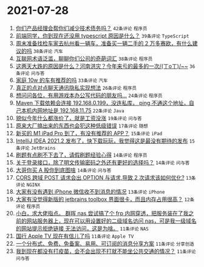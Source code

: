 # 2021-07-28

1. [你们产品经理会帮你们减少技术债务吗？](https://www.v2ex.com/t/792177) `42条评论` `程序员`
1. [前端同学，你到现在还没用 typescript 原因是什么？](https://www.v2ex.com/t/792205) `39条评论` `TypeScript`
1. [周末准备找检车家去杭州看一辆车，准备买一辆二手的 2 万多赛欧，有什么建议的吗](https://www.v2ex.com/t/792186) `38条评论` `汽车`
1. [互联网术语泛滥，聊聊你们公司的奇葩词汇](https://www.v2ex.com/t/792209) `38条评论` `程序员`
1. [这两天大跌的原因是什么？河南洪灾？今年来亏的最多的一次/(ㄒoㄒ)/~~](https://www.v2ex.com/t/792220) `36条评论` `问与答`
1. [家庭 10w 的车有推荐的吗](https://www.v2ex.com/t/792254) `33条评论` `汽车`
1. [真正的点对点聊天通讯隐私实现想法](https://www.v2ex.com/t/792283) `26条评论` `程序员`
1. [想问问各位，有用游戏本办公写代码的朋友吗…](https://www.v2ex.com/t/792273) `24条评论` `程序员`
1. [Maven 下载依赖会连接 192.168.0.199，没连私库， ping 不通这个地址，自己本机内网地址是 192.168.11.75](https://www.v2ex.com/t/792204) `22条评论` `Java`
1. [貌似今年什么都涨价了，就是工资没涨](https://www.v2ex.com/t/792227) `19条评论` `问与答`
1. [原来大厂搞出来的东西也会犯这种低级错误](https://www.v2ex.com/t/792233) `17条评论` `随想`
1. [新买的 M1 iPad Pro 到了，有没有推荐的 APP？](https://www.v2ex.com/t/792195) `15条评论` `iPad`
1. [IntelliJ IDEA 2021.2 发布了，快下载玩玩，我觉得这是最没有期待的发布](https://www.v2ex.com/t/792182) `15条评论` `JetBrains`
1. [刷题有点刷不下去了，请假刷题经验心得](https://www.v2ex.com/t/792202) `14条评论` `程序员`
1. [关于登录接口，除了明文传输密码之外还有更好的选择吗？](https://www.v2ex.com/t/792193) `14条评论` `问与答`
1. [大哥你买 A 股你到底图啥](https://www.v2ex.com/t/792196) `14条评论` `问与答`
1. [CORS 跨域 POST 请求会出 OPTION 与请求,导致 2 次请求该如何优化?](https://www.v2ex.com/t/792223) `13条评论` `NGINX`
1. [大家有没有遇到 iPhone 微信收不到消息的情况](https://www.v2ex.com/t/792183) `13条评论` `iPhone`
1. [大家有没觉得新版的 jetbrains toolbox 界面很卡，而且内存占用很高？](https://www.v2ex.com/t/792216) `12条评论` `程序员`
1. [小白，求大佬指点。 群晖 nas 尝试搞了个 frp 内网穿透，把服务装在了我之前的网站服务器上，现在可以用设置好的二级域名访问 nas，可是我一级域名的网站提示拒绝链接 无法访问，这是为啥。](https://www.v2ex.com/t/792269) `11条评论` `NAS`
1. [国行 Apple TV 现在有信儿了吗](https://www.v2ex.com/t/792252) `11条评论` `Apple TV`
1. [一个分布式、免费、免备案、易用、可订阅的消息分享方案](https://www.v2ex.com/t/792232) `11条评论` `分享创造`
1. [我到现在都没有打疫苗，会不会出现不打就不能坐公共交通的情况？](https://www.v2ex.com/t/792258) `11条评论` `问与答`

